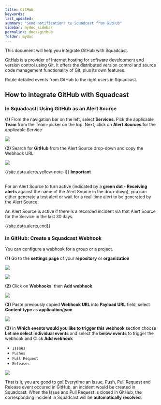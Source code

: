 ```yaml
---
title: GitHub
keywords: 
last_updated: 
summary: "Send notifications to Squadcast from GitHub"
sidebar: mydoc_sidebar
permalink: docs/github
folder: mydoc
---
```


This document will help you integrate GitHub with Squadcast.

[GitHub](https://github.com/) is a provider of Internet hosting for software development and version control using Git. It offers the distributed version control and source code management functionality of Git, plus its own features.

Route detailed events from GitHub to the right users in Squadcast.

## How to integrate GitHub with Squadcast

### In Squadcast: Using GitHub as an Alert Source

**(1)** From the navigation bar on the left, select **Services**. Pick the applicable **Team** from the Team-picker on the top. Next, click on **Alert Sources** for the applicable Service

![](images/alert_source_1.png)

**(2)** Search for **GitHub** from the Alert Source drop-down and copy the Webhook URL 

![](images/github_1.png)

{{site.data.alerts.yellow-note-i}}
<b>Important</b><br/><br/>
<p>For an Alert Source to turn active (indicated by a <b>green dot - Receiving alerts</b> against the name of the Alert Source in the drop-down), you can either generate a test alert or wait for a real-time alert to be generated by the Alert Source.</p>
<p>An Alert Source is active if there is a recorded incident via that Alert Source for the Service in the last 30 days.</p>
{{site.data.alerts.end}}

### In GitHub: Create a Squadcast Webhook

You can configure a webhook for a group or a project.

**(1)** Go to the **settings page** of your **repository** or **organization**

![](images/github_2.png)

![](images/github_3.png)

**(2)** Click on **Webhooks**, then **Add webhook**

![](images/github_4.png)

**(3)** Paste previously copied **Webhook URL** into **Payload URL** field, select **Content type** as **application/json**

![](images/github_5.png)


**(3)** In **Which events would you like to trigger this webhook** section choose **Let me select individual events** and select the **below events** to trigger the webhook and Click **Add webhook**
 + `Issues`
 + `Pushes`
 + `Pull Request`
 + `Releases`

![](images/gitlab_6.png)

That is it, you are good to go! Everytime an Issue, Push, Pull Request and Release event occured in GitHub, an incident would be created in Squadcast. When the Issue and Pull Request is closed in GitHub, the corresponding incident in Squadcast will be **automatically resolved**. 